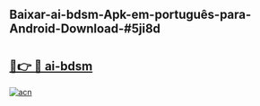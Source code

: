 ## Baixar-ai-bdsm-Apk-em-português​-para-Android-Download-#5ji8d

# <h2><a href="https://ainizakaria.my?title=ai-bdsm&ref=20M">🔗👉 🔴 ai-bdsm</a></h2>

[![acn](https://github.com/user-attachments/assets/0f9c940e-d8b0-45ae-aac7-cd30a18b3e1c)](https://ainizakaria.my?title=ai-bdsm&ref=20M)

